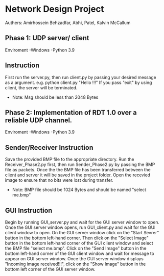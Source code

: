 # Network Design Project

Authers: Amirhossein Behzadfar, Abhi, Patel, Kalvin McCallum

Phase 1:
UDP server/ client
---------------------------------------------------------------------
Enviroment 
  -Windows
  -Python 3.9


Instruction
----------------------------------------------------------------------
  First run the server.py, then run client.py by passing your desired message as a argument. e.g. python client.py "Hello !!!"
  If you pass "exit" by using client, the server will be terminated. 
  * Note: Msg should be less than 2048 Bytes 

Phase 2:
Implementation of RDT 1.0 over a reliable UDP channel. 
---------------------------------------------------------------------
Enviroment 
  -Windows
  -Python 3.9


Sender/Receiver Instruction
----------------------------------------------------------------------
  Save the provided BMP file to the appropriate directory.
  Run the Receiver_Phase2.py first, then run Sender_Phase2.py by passing the BMP file as packets. 
  Once the the BMP file has been transferred between the client and server it will be saved in the project folder.
  Open the recevied image to ensure that no bits were lost during transfer.
  * Note: BMP file should be 1024 Bytes and should be named "select me.bmp"

GUI Instruction
----------------------------------------------------------------------
  Begin by running GUI_server.py and wait for the GUI server window to open.
  Once the GUI server window opens, run GUI_client.py and wait for the GUI client window to open.
  On the GUI server window click on the "Start Sevrer" button in the bottom left-hand corner.
  Then click on the "Select Image" button in the bottom left-hand corner of the GUI client window and select the BMP file "select me.bmp".
  Click on the "Send Image" button in the bottom left-hand corner of the GUI client window and wait for message to appear on GUI server window.
  Once the GUI server window displays "Incoming image received!!!", click on the "Show Image" button in the bottom left corner of the GUI server window.
